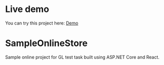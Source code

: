 # Live demo
You can try this project here: [Demo](https://sampleonlinestore20190828123734.azurewebsites.net/)
# SampleOnlineStore
Sample online project for GL test task built using ASP.NET Core and React.